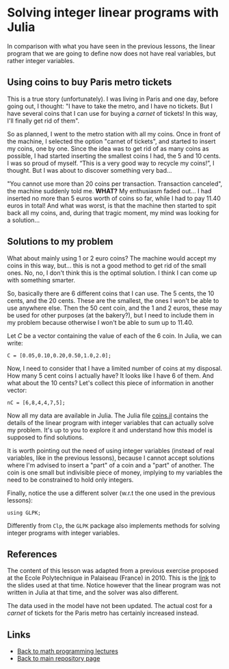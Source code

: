 
# Solving integer linear programs with Julia

In comparison with what you have seen in the previous lessons, 
the linear program that we are going to define now does not have
real variables, but rather integer variables.

## Using coins to buy Paris metro tickets

This is a true story (unfortunately). I was living in Paris and one day, 
before going out, I thought: "I have to take the metro, and I have no 
tickets. But I have several coins that I can use for buying a *carnet* 
of tickets! In this way, I'll finally get rid of them". 

So as planned, I went to the metro station with all my coins. Once in 
front of the machine, I selected the option "carnet of tickets", and 
started to insert my coins, one by one. Since the idea was to get
rid of as many coins as possible, I had started inserting the smallest
coins I had, the 5 and 10 cents. I was so proud of myself. “This is a 
very good way to recycle my coins!”, I thought. But I was about to discover 
something very bad...  

"You cannot use more than 20 coins per transaction. Transaction canceled",
the machine suddenly told me. **WHAT?** My enthusiasm faded out... I had 
inserted no more than 5 euros worth of coins so far, while I had to pay 11.40 
euros in total! And what was worst, is that the machine then started to spit 
back all my coins, and, during that tragic moment, my mind was looking for a 
solution...

## Solutions to my problem

What about mainly using 1 or 2 euro coins? The machine would accept my coins 
in this way, but... this is not a good method to get rid of the small ones. No, 
no, I don't think this is the optimal solution. I think I can come up with 
something smarter.

So, basically there are 6 different coins that I can use. The 5 cents, the
10 cents, and the 20 cents. These are the smallest, the ones I won't be able
to use anywhere else. Then the 50 cent coin, and the 1 and 2 euros, these
may be used for other purposes (at the bakery?), but I need to include them 
in my problem because otherwise I won't be able to sum up to 11.40.

Let $C$ be a vector containing the value of each of the 6 coin. In Julia, 
we can write:

	C = [0.05,0.10,0.20,0.50,1.0,2.0];

Now, I need to consider that I have a limited number of coins at my disposal.
How many 5 cent coins I actually have? It looks like I have 6 of them. And 
what about the 10 cents? Let's collect this piece of information in another 
vector:

	nC = [6,8,4,4,7,5];

Now all my data are available in Julia. The Julia file [coins.jl](./coins.jl) 
contains the details of the linear program with integer variables that can 
actually solve my problem. It's up to you to explore it and understand how 
this model is supposed to find solutions.

It is worth pointing out the need of using integer variables (instead of 
real variables, like in the previous lessons), because I cannot accept 
solutions where I'm advised to insert a "part" of a coin and a "part" of 
another. The coin is one small but indivisible piece of money, implying
to my variables the need to be constrained to hold only integers. 

Finally, notice the use a different solver (w.r.t the one used in the
previous lessons):

	using GLPK;

Differently from ```Clp```, the ```GLPK``` package also implements methods 
for solving integer programs with integer variables.

## References

The content of this lesson was adapted from a previous exercise proposed
at the Ecole Polytechnique in Palaiseau (France) in 2010. This is the
[link](http://www.antoniomucherino.it/download/ISC610A/td3.pdf)
to the slides used at that time. Notice however that the linear program 
was not written in Julia at that time, and the solver was also different.

The data used in the model have not been updated. The actual cost for 
a *carnet* of tickets for the Paris metro has certainly increased instead.

## Links

* [Back to math programming lectures](./math-prog.md)
* [Back to main repository page](../README.md)

